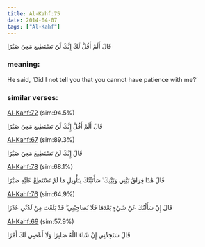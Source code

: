 ```yaml
---
title: Al-Kahf:75
date: 2014-04-07
tags: ["Al-Kahf"]
---
```

قَالَ أَلَمْ أَقُلْ لَكَ إِنَّكَ لَنْ تَسْتَطِيعَ مَعِيَ صَبْرًا
### meaning: 
He said, ‘Did I not tell you that you cannot have patience with me?’
### similar verses: 

[Al-Kahf:72](/18/72) (sim:94.5%)

قَالَ أَلَمْ أَقُلْ إِنَّكَ لَنْ تَسْتَطِيعَ مَعِيَ صَبْرًا

[Al-Kahf:67](/18/67) (sim:89.3%)

قَالَ إِنَّكَ لَنْ تَسْتَطِيعَ مَعِيَ صَبْرًا

[Al-Kahf:78](/18/78) (sim:68.1%)

قَالَ هَٰذَا فِرَاقُ بَيْنِي وَبَيْنِكَ ۚ سَأُنَبِّئُكَ بِتَأْوِيلِ مَا لَمْ تَسْتَطِعْ عَلَيْهِ صَبْرًا

[Al-Kahf:76](/18/76) (sim:64.9%)

قَالَ إِنْ سَأَلْتُكَ عَنْ شَيْءٍ بَعْدَهَا فَلَا تُصَاحِبْنِي ۖ قَدْ بَلَغْتَ مِنْ لَدُنِّي عُذْرًا

[Al-Kahf:69](/18/69) (sim:57.9%)

قَالَ سَتَجِدُنِي إِنْ شَاءَ اللَّهُ صَابِرًا وَلَا أَعْصِي لَكَ أَمْرًا
